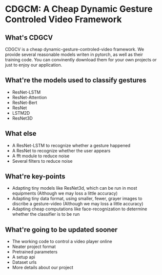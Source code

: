 # CDGCM: A Cheap Dynamic Gesture Controled Video Framework

## What's CDGCV
  CDGCV is a cheap dynamic-gesture-controled-video framework. We provide several reasonable models writen in pytorch, as well as their training code. You can convinently download them for your own projects or just to enjoy our application.

## What're the models used to classify gestures
* ResNet-LSTM
* ResNet-Attention
* ResNet-Bert
* ResNet
* LSTM2D
* ResNet3D

## What else
* A ResNet-LSTM to recognize whether a gesture happened
* A ResNet to recognize whether the user appears
* A fft module to reduce noise
* Several filters to reduce noise

## What're key-points
* Adapting tiny models like ResNet3d, which can be run in most equipments (Although we may loss a little accuracy)
* Adapting tiny data format, using smaller, fewer, grayer images to discribe a gesture-video (Although we may loss a little accuracy)
* Adapting cheap computations like face-recognization to determine whether the classifier is to be run

## What're going to be updated sooner
* The working code to control a video player online
* Neater project format
* Pretrained parameters
* A setup api
* Dataset urls
* More details about our project


